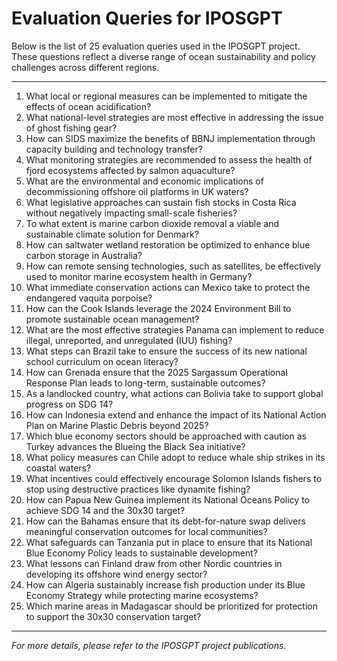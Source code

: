 # Evaluation Queries for IPOSGPT

Below is the list of 25 evaluation queries used in the IPOSGPT project. These questions reflect a diverse range of ocean sustainability and policy challenges across different regions.

---

1. What local or regional measures can be implemented to mitigate the effects of ocean acidification?  
2. What national-level strategies are most effective in addressing the issue of ghost fishing gear?  
3. How can SIDS maximize the benefits of BBNJ implementation through capacity building and technology transfer?  
4. What monitoring strategies are recommended to assess the health of fjord ecosystems affected by salmon aquaculture?  
5. What are the environmental and economic implications of decommissioning offshore oil platforms in UK waters?  
6. What legislative approaches can sustain fish stocks in Costa Rica without negatively impacting small-scale fisheries?  
7. To what extent is marine carbon dioxide removal a viable and sustainable climate solution for Denmark?  
8. How can saltwater wetland restoration be optimized to enhance blue carbon storage in Australia?  
9. How can remote sensing technologies, such as satellites, be effectively used to monitor marine ecosystem health in Germany?  
10. What immediate conservation actions can Mexico take to protect the endangered vaquita porpoise?  
11. How can the Cook Islands leverage the 2024 Environment Bill to promote sustainable ocean management?  
12. What are the most effective strategies Panama can implement to reduce illegal, unreported, and unregulated (IUU) fishing?  
13. What steps can Brazil take to ensure the success of its new national school curriculum on ocean literacy?  
14. How can Grenada ensure that the 2025 Sargassum Operational Response Plan leads to long-term, sustainable outcomes?  
15. As a landlocked country, what actions can Bolivia take to support global progress on SDG 14?  
16. How can Indonesia extend and enhance the impact of its National Action Plan on Marine Plastic Debris beyond 2025?  
17. Which blue economy sectors should be approached with caution as Turkey advances the Blueing the Black Sea initiative?  
18. What policy measures can Chile adopt to reduce whale ship strikes in its coastal waters?  
19. What incentives could effectively encourage Solomon Islands fishers to stop using destructive practices like dynamite fishing?  
20. How can Papua New Guinea implement its National Oceans Policy to achieve SDG 14 and the 30x30 target?  
21. How can the Bahamas ensure that its debt-for-nature swap delivers meaningful conservation outcomes for local communities?  
22. What safeguards can Tanzania put in place to ensure that its National Blue Economy Policy leads to sustainable development?  
23. What lessons can Finland draw from other Nordic countries in developing its offshore wind energy sector?  
24. How can Algeria sustainably increase fish production under its Blue Economy Strategy while protecting marine ecosystems?  
25. Which marine areas in Madagascar should be prioritized for protection to support the 30x30 conservation target?  

---

*For more details, please refer to the IPOSGPT project publications.*

